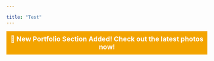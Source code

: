 ```yaml
---

title: "Test"
---
```

<div style="background-color: #f3a400; color: white; text-align: center; padding: 10px 0; width: 105%; box-sizing: border-box;">
    <p style="margin: 0; font-weight: bold; font-size: 1.1rem;">
        🎉 New Portfolio Section Added! Check out the latest photos now!
    </p>
</div>


